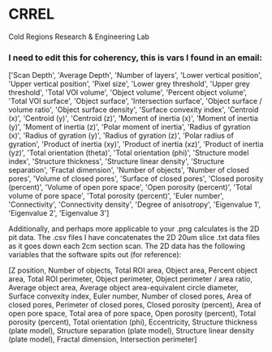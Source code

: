 # CRREL
Cold Regions Research &amp; Engineering Lab 


### I need to edit this for coherency, this is vars I found in an email: 
['Scan Depth', 'Average Depth', 'Number of layers', 'Lower vertical position', 'Upper vertical position', 'Pixel size', 'Lower grey threshold', 'Upper grey threshold', 'Total VOI volume', 'Object volume', 'Percent object volume', 'Total VOI surface', 'Object surface', 'Intersection surface', 'Object surface / volume ratio', 'Object surface density', 'Surface convexity index', 'Centroid (x)', 'Centroid (y)', 'Centroid (z)', 'Moment of inertia (x)', 'Moment of inertia (y)', 'Moment of inertia (z)', 'Polar moment of inertia', 'Radius of gyration (x)', 'Radius of gyration (y)', 'Radius of gyration (z)', 'Polar radius of gyration', 'Product of inertia (xy)', 'Product of inertia (xz)', 'Product of inertia (yz)', 'Total orientation (theta)', 'Total orientation (phi)', 'Structure model index', 'Structure thickness', 'Structure linear density', 'Structure separation', 'Fractal dimension', 'Number of objects', 'Number of closed pores', 'Volume of closed pores', 'Surface of closed pores', 'Closed porosity (percent)', 'Volume of open pore space', 'Open porosity (percent)', 'Total volume of pore space', 'Total porosity (percent)', 'Euler number', 'Connectivity', 'Connectivity density', 'Degree of anisotropy', 'Eigenvalue 1', 'Eigenvalue 2', 'Eigenvalue 3']

 


Additionally, and perhaps more applicable to your .png calculates is the 2D pit data. The .csv files I have concatenates the 2D 20um slice .txt data files as it goes down each 2cm section scan. The 2D data has the following variables that the software spits out (for reference):

 

[Z position, Number of objects, Total ROI area, Object area, Percent object area, Total ROI perimeter, Object perimeter, Object perimeter / area ratio, Average object area, Average object area-equivalent circle diameter, Surface convexity index, Euler number, Number of closed pores, Area of closed pores, Perimeter of closed pores, Closed porosity (percent), Area of open pore space, Total area of pore space, Open porosity (percent), Total porosity (percent), Total orientation (phi), Eccentricity, Structure thickness (plate model), Structure separation (plate model), Structure linear density (plate model), Fractal dimension, Intersection perimeter]
